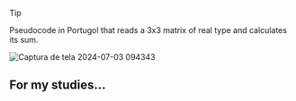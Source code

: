 >[!TIP]
>
>Pseudocode in Portugol that reads a 3x3 matrix of real type and calculates its sum.
>
>![Captura de tela 2024-07-03 094343](https://github.com/Zehlito/Matriz-3x3/assets/92304737/24a17005-f155-4683-b14b-ce30a45f01ae)
>
> ## For my studies...
